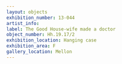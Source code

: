 ```yaml
---
layout: objects
exhibition_number: 13-044
artist_info: 
label: The Good House-wife made a doctor
object_number: Hh.19.17/2
exhibition_location: Hanging case
exhibition_area: F
gallery_location: Mellon
---
```

